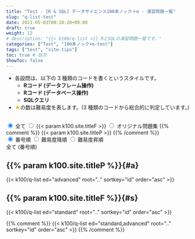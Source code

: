 ```yaml
---
title: "Test - [R & SQL] データサイエンス100本ノック＋α - 演習問題一覧"
slug: "q-list-test"
date: 2021-05-03T00:10:20+09:00
draft: true
weight: 12
# description: "{{< k100/q-list >}} RとSQLの演習問題一覧です。"
categories: ["Test", "100本ノック+α-test"]
tags: ["test", "site-tips"]
toc: true # 目次
ShowToc: false
---
```


- 各設問は、以下の 3 種類のコードを書くというスタイルです。
  - **Rコード (データフレーム操作)**
  - **Rコード (データベース操作)**
  - **SQLクエリ**
- <font color="#F0B007">★</font>の数は難易度を表します。(3 種類のコードから総合的に判定しています。)

<br>

<div class="list-toggle">
  <div class="row-title">
    <label>
    <input type="radio" name="edition-toggle" value="all" checked>
  	<!-- <label class="disabled-label">
      <input type="radio" name="edition-toggle" value="all" disabled> -->
      <span>全て</span>
    </label>
    <label>
      <input type="radio" name="edition-toggle" value="standard">
      <!-- <input type="radio" name="edition-toggle" value="standard" checked> -->
      <span>{{< param k100.site.titleF >}}</span>
    </label>
    <label>
    <input type="radio" name="edition-toggle" value="advanced">
    <!-- <label class="disabled-label">
      <input type="radio" name="edition-toggle" value="advanced" disabled> -->
      <span>オリジナル問題集</span>
    </label>
    {{% comment %}}
      <span>{{< param k100.site.titleP >}}</span>
    {{% /comment %}}
  </div>

  <div class="row-sort">
    <label>
      <input type="radio" name="order-toggle" value="id" checked>
      <span>番号順</span>
    </label>
    <label>
      <input type="radio" name="order-toggle" value="difficulty-desc">
      <span>難易度降順</span>
    </label>
    <label>
      <input type="radio" name="order-toggle" value="difficulty-asc">
      <span>難易度昇順</span>
    </label>
  </div>
</div>

<!-- 全9パターンのリスト (最初はデフォルト以外を非表示にしておく) -->
<div id="list-id-all" class="question-list" style="display:block;">
  <div class="edition-title">全て (番号順)</div>
<!-- 
- [{{% param k100.site.titleP %}}]({{< ref "#a" >}})
- [{{% param k100.site.titleF %}}]({{< ref "#s" >}})
-->

## {{% param k100.site.titleP %}}{#a}
  
  {{< k100/q-list ed="advanced" root=".." sortkey="id" order="asc" >}}

## {{% param k100.site.titleF %}}{#s}
  
  {{< k100/q-list ed="standard" root=".." sortkey="id" order="asc" >}}

  {{% comment %}}
  {{< k100/q-list ed="standard,advanced" root=".." sortkey="id" order="asc" >}}
  {{% /comment %}}
</div>

<div id="list-difficulty-desc-all" class="question-list" style="display:none;">
  <div class="edition-title">全て (難易度降順)</div>
  {{< k100/q-list ed="standard,advanced" root=".." sortkey="difficulty" order="desc" >}}
</div>

<div id="list-difficulty-asc-all" class="question-list" style="display:none;">
  <div class="edition-title">全て (難易度昇順)</div>
  {{< k100/q-list ed="standard,advanced" root=".." sortkey="difficulty" order="asc" >}}
</div>

<div id="list-id-standard" class="question-list" style="display:none;">
  <div class="edition-title">{{< param k100.site.titleF >}} (番号順)</div>
  {{< k100/q-list ed="standard" root=".." sortkey="id" order="asc" >}}
</div>

<div id="list-difficulty-desc-standard" class="question-list" style="display:none;">
  <div class="edition-title">{{< param k100.site.titleF >}} (難易度降順)</div>
  {{< k100/q-list ed="standard" root=".." sortkey="difficulty" order="desc" >}}
</div>

<div id="list-difficulty-asc-standard" class="question-list" style="display:none;">
  <div class="edition-title">{{< param k100.site.titleF >}} (難易度昇順)</div>
  {{< k100/q-list ed="standard" root=".." sortkey="difficulty" order="asc" >}}
</div>

<div id="list-id-advanced" class="question-list" style="display:none;">
  <div class="edition-title">{{< param k100.site.titleP >}} (番号順)</div>
  {{< k100/q-list ed="advanced" root=".." sortkey="id" order="asc" >}}
</div>

<div id="list-difficulty-desc-advanced" class="question-list" style="display:none;">
  <div class="edition-title">{{< param k100.site.titleP >}} (難易度降順)</div>
  {{< k100/q-list ed="advanced" root=".." sortkey="difficulty" order="desc" >}}
</div>

<div id="list-difficulty-asc-advanced" class="question-list" style="display:none;">
  <div class="edition-title">{{< param k100.site.titleP >}} (難易度昇順)</div>
  {{< k100/q-list ed="advanced" root=".." sortkey="difficulty" order="asc" >}}
</div>

<script>
  document.addEventListener("DOMContentLoaded", function() {
    const questionLists = document.querySelectorAll('.question-list');
    const toc = document.querySelector('.widget.archives');
    // const tocContent = document.querySelector('.tocContent');
    // const toc = document.querySelector('.widget--toc');
    // const tocTitle = document.querySelector('.widget-title.section-title'); // h2を取得

    const updateList = () => {
      const selectedOrder = document.querySelector('input[name="order-toggle"]:checked')?.value;
      const selectedEdition = document.querySelector('input[name="edition-toggle"]:checked')?.value;

      if (!selectedOrder || !selectedEdition) return; // チェックされていない場合は処理を中断

      // すべてのリストを非表示に
      questionLists.forEach(list => list.style.display = 'none');

      // 選択されたリストを表示
      const targetList = document.getElementById(`list-${selectedOrder}-${selectedEdition}`);
      if (targetList) {
        targetList.style.display = 'block';
      }

      // 目次の表示・非表示を制御
      if (selectedOrder === "id" && selectedEdition === "all") {
        toc.style.display = "block";
        // tocContent.style.display = "block";
      } else {
        toc.style.display = "none";
        // tocContent.style.display = "none";
      }

      // 選択状態を localStorage に保存
      localStorage.setItem('order', selectedOrder);
      localStorage.setItem('edition', selectedEdition);
    };

    // ページ読み込み時の処理
    let savedOrder = localStorage.getItem('order') || "id";
    let savedEdition = localStorage.getItem('edition') || "all";

    // ラジオボタンに適用
    const orderRadio = document.querySelector(`input[name="order-toggle"][value="${savedOrder}"]`);
    const editionRadio = document.querySelector(`input[name="edition-toggle"][value="${savedEdition}"]`);

    if (orderRadio) orderRadio.checked = true;
    if (editionRadio) editionRadio.checked = true;

    // イベントリスナーを設定
    document.querySelectorAll('input[name="order-toggle"], input[name="edition-toggle"]').forEach(radio => {
      radio.addEventListener('change', updateList);
    });

    // 初回のリスト表示
    updateList();
  });
</script>
